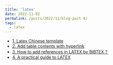 ```yaml
---
title: 'latex'
date: 2022-11-02
permalink: /posts/2022/11/blog-post-8/
tags:
  - latex
---
```

- [1. Latex Chinese template](https://blog.csdn.net/Nina_ningning/article/details/127652445)
- [2. Add table contents with hyperlink](https://blog.csdn.net/Nina_ningning/article/details/127655627)
- [3. How to add references in LATEX by BIBTEX？](https://blog.csdn.net/Nina_ningning/article/details/127669582)
- [4. A practical guide to LATEX](https://www.overleaf.com/project/64978f05cac041d8c541a4a8)
